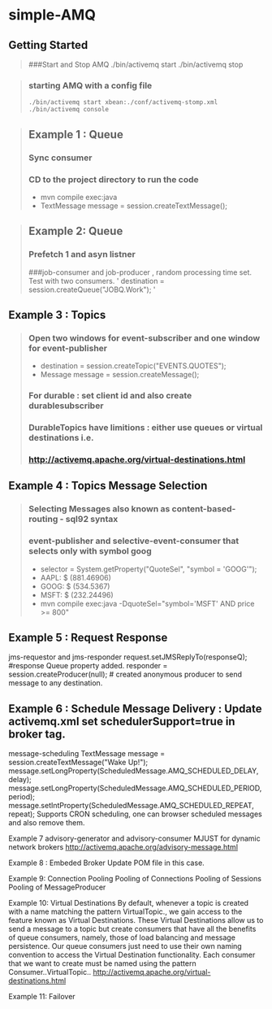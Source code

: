 simple-AMQ
===========

Getting Started
---------------
>###Start and Stop AMQ
> ./bin/activemq start
> ./bin/activemq stop

>### starting AMQ with a config file
> `./bin/activemq start xbean:./conf/activemq-stomp.xml`
> `./bin/activemq console`

>## Example 1  : Queue
>### Sync consumer
>### CD to the project directory to run the code
>* mvn compile exec:java
>* TextMessage message = session.createTextMessage();

>## Example 2: Queue
>### Prefetch 1 and asyn listner
>###job-consumer and job-producer , random processing time set. Test with two consumers.
' destination = session.createQueue("JOBQ.Work");
'

## Example 3 : Topics
>### Open two windows for event-subscriber and one window for event-publisher
>* destination = session.createTopic("EVENTS.QUOTES");
>* Message message = session.createMessage();
>### For durable : set client id and also create durablesubscriber
>### DurableTopics have limitions : either use queues or virtual destinations i.e. 
>### http://activemq.apache.org/virtual-destinations.html

## Example 4 : Topics Message Selection
>### Selecting Messages also known as content-based-routing - sql92 syntax
>### event-publisher and selective-event-consumer that selects only with symbol goog
>* selector = System.getProperty("QuoteSel", "symbol = 'GOOG'");
>* AAPL: $ (881.46906)
>* GOOG: $ (534.5367)
>* MSFT: $ (232.24496)
>* mvn compile exec:java -DquoteSel="symbol='MSFT' AND price >= 800"


## Example 5 : Request Response
jms-requestor and jms-responder
request.setJMSReplyTo(responseQ); #response Queue property added.
responder = session.createProducer(null); # created anonymous producer to send message to any destination.

## Example 6 :  Schedule Message Delivery : Update activemq.xml set schedulerSupport=true in broker tag.
message-scheduling
        TextMessage message = session.createTextMessage("Wake Up!");
        message.setLongProperty(ScheduledMessage.AMQ_SCHEDULED_DELAY, delay);
        message.setLongProperty(ScheduledMessage.AMQ_SCHEDULED_PERIOD, period);
        message.setIntProperty(ScheduledMessage.AMQ_SCHEDULED_REPEAT, repeat);
Supports CRON scheduling, one can browser scheduled messages and also remove them.

Example 7
advisory-generator and advisory-consumer
MJUST for dynamic network brokers
http://activemq.apache.org/advisory-message.html

Example 8 : Embeded Broker
Update POM file in this case.

Example 9: Connection Pooling
Pooling of Connections
Pooling of Sessions
Pooling of MessageProducer

Example 10: Virtual Destinations
By default, whenever a topic is created with a name matching the pattern VirtualTopic.<TopicName>, we gain access to the feature known as Virtual Destinations. These Virtual Destinations allow us to send a message to a topic but create consumers that have all the benefits of queue consumers, namely, those of load balancing and message persistence. Our queue consumers just need to use their own naming convention to access the Virtual Destination functionality. Each consumer that we 
want to create must be named using the pattern Consumer.<Name>.VirtualTopic.<TopicName>.
http://activemq.apache.org/virtual-destinations.html


Example 11: Failover
